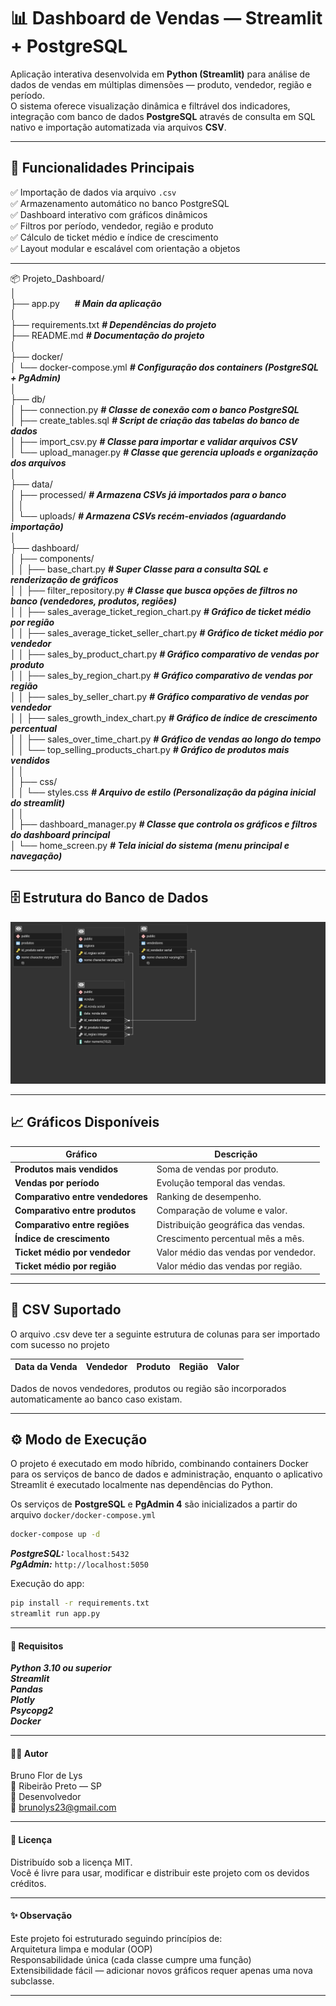# 📊 Dashboard de Vendas — Streamlit + PostgreSQL

Aplicação interativa desenvolvida em **Python (Streamlit)** para análise de dados de vendas em múltiplas dimensões — produto, vendedor, região e período.  
O sistema oferece visualização dinâmica e filtrável dos indicadores, integração com banco de dados **PostgreSQL** através de consulta em SQL nativo e importação automatizada via arquivos **CSV**.

---

## 🚀 Funcionalidades Principais

✅ Importação de dados via arquivo `.csv`  
✅ Armazenamento automático no banco PostgreSQL  
✅ Dashboard interativo com gráficos dinâmicos  
✅ Filtros por período, vendedor, região e produto  
✅ Cálculo de ticket médio e índice de crescimento  
✅ Layout modular e escalável com orientação a objetos  

---

📦 Projeto_Dashboard/<br>
│<br>
├── app.py &nbsp;&nbsp;&nbsp;&nbsp;       ***# Main da aplicação***<br>
│<br>
├── requirements.txt                       ***# Dependências do projeto***<br>
├── README.md                              ***# Documentação do projeto***<br>
│<br>
├── docker/<br>
│   └── docker-compose.yml                 ***# Configuração dos containers (PostgreSQL + PgAdmin)***<br>
│<br>
├── db/<br>
│   ├── connection.py                     ***# Classe de conexão com o banco PostgreSQL***<br>
│   ├── create_tables.sql                 ***# Script de criação das tabelas do banco de dados***<br>
│   ├── import_csv.py                     ***# Classe para importar e validar arquivos CSV***<br>
│   └── upload_manager.py                 ***# Classe que gerencia uploads e organização dos arquivos***<br>
│<br>
├── data/<br>
│   ├── processed/                        ***# Armazena CSVs já importados para o banco***<br>
│   │<br>
│   └── uploads/                          ***# Armazena CSVs recém-enviados (aguardando importação)***<br>
│<br>
├── dashboard/<br>
│   ├── components/            
│   │   ├── base_chart.py                           ***# Super Classe para a consulta SQL e renderização de gráficos***<br>
│   │   ├── filter_repository.py                   ***# Classe que busca opções de filtros no banco (vendedores, produtos, regiões)***<br>
│   │   ├── sales_average_ticket_region_chart.py    ***# Gráfico de ticket médio por região***<br>
│   │   ├── sales_average_ticket_seller_chart.py   ***# Gráfico de ticket médio por vendedor***<br>
│   │   ├── sales_by_product_chart.py     ***# Gráfico comparativo de vendas por produto***<br>
│   │   ├── sales_by_region_chart.py      ***# Gráfico comparativo de vendas por região***<br>
│   │   ├── sales_by_seller_chart.py      ***# Gráfico comparativo de vendas por vendedor***<br>
│   │   ├── sales_growth_index_chart.py   ***# Gráfico de índice de crescimento percentual***<br>
│   │   ├── sales_over_time_chart.py      ***# Gráfico de vendas ao longo do tempo***<br>
│   │   └── top_selling_products_chart.py ***# Gráfico de produtos mais vendidos***<br>
│   │<br>
│   ├── css/<br>
│   │   └── styles.css                     ***# Arquivo de estilo (Personalização da página inicial do streamlit)***<br>
│   │<br>
│   ├── dashboard_manager.py               ***# Classe que controla os gráficos e filtros do dashboard principal***<br>
│   └── home_screen.py                     ***# Tela inicial do sistema (menu principal e navegação)***<br>

---
## 🗄️ Estrutura do Banco de Dados

![Diagrama do Banco de Dados](db/estrutura_banco.png)

---

## 📈 Gráficos Disponíveis

| **Gráfico** | **Descrição** |
|--------------|---------------|
| **Produtos mais vendidos** | Soma de vendas por produto. |
| **Vendas por período** | Evolução temporal das vendas. |
| **Comparativo entre vendedores** | Ranking de desempenho. |
| **Comparativo entre produtos** | Comparação de volume e valor. |
| **Comparativo entre regiões** | Distribuição geográfica das vendas. |
| **Índice de crescimento** | Crescimento percentual mês a mês. |
| **Ticket médio por vendedor** | Valor médio das vendas por vendedor. |
| **Ticket médio por região** | Valor médio das vendas por região. |

---

## 💾 CSV Suportado

O arquivo .csv deve ter a seguinte estrutura de colunas para ser importado com sucesso no projeto

| Data da Venda | Vendedor | Produto | Região | Valor |
|---------------|----------|---------|--------|-------|

Dados de novos vendedores, produtos ou região são incorporados automaticamente ao banco caso existam.

---
## ⚙️ Modo de Execução

O projeto é executado em modo híbrido, combinando containers Docker para os serviços de banco de dados e administração, enquanto o aplicativo Streamlit é executado localmente nas dependências do Python.

Os serviços de **PostgreSQL** e **PgAdmin 4** são inicializados a partir do arquivo `docker/docker-compose.yml`

```bash  
docker-compose up -d
```

***PostgreSQL:*** `localhost:5432`  
***PgAdmin:*** `http://localhost:5050`


Execução do app:
```bash 
pip install -r requirements.txt
streamlit run app.py 
```
---
#### 🧩 Requisitos

***Python 3.10 ou superior<br>
Streamlit<br>
Pandas<br>
Plotly<br>
Psycopg2<br>
Docker***<br>

---

#### 🧑‍💻 Autor

Bruno Flor de Lys<br>
📍 Ribeirão Preto — SP<br>
💼 Desenvolvedor<br>
📧 brunolys23@gmail.com<br>

---
#### 📜 Licença
Distribuído sob a licença MIT.<br>
Você é livre para usar, modificar e distribuir este projeto com os devidos créditos.<br>

---
#### ✨ Observação

Este projeto foi estruturado seguindo princípios de:<br>
Arquitetura limpa e modular (OOP)<br>
Responsabilidade única (cada classe cumpre uma função)<br>
Extensibilidade fácil — adicionar novos gráficos requer apenas uma nova subclasse.<br>

---